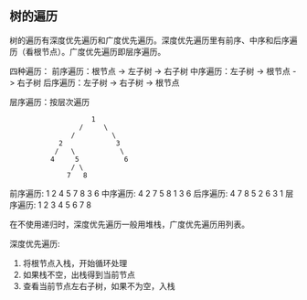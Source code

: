 ## 树的遍历

树的遍历有深度优先遍历和广度优先遍历。深度优先遍历里有前序、中序和后序遍历（看根节点）。广度优先遍历即层序遍历。

四种遍历：
前序遍历：根节点 -> 左子树 -> 右子树
中序遍历：左子树 -> 根节点 -> 右子树
后序遍历：左子树 -> 右子树 -> 根节点

层序遍历：按层次遍历

                        1
                     /     \
                   /         \
                2             3
               /   \           \   
              4     5           6  
                   / \     
                  7   8   

前序遍历: 1 2 4 5 7 8 3 6
中序遍历: 4 2 7 5 8 1 3 6
后序遍历: 4 7 8 5 2 6 3 1
层序遍历: 1 2 3 4 5 6 7 8

在不使用递归时，深度优先遍历一般用堆栈，广度优先遍历用列表。 

深度优先遍历:
1. 将根节点入栈，开始循环处理
2. 如果栈不空，出栈得到当前节点
3. 查看当前节点左右子树，如果不为空，入栈